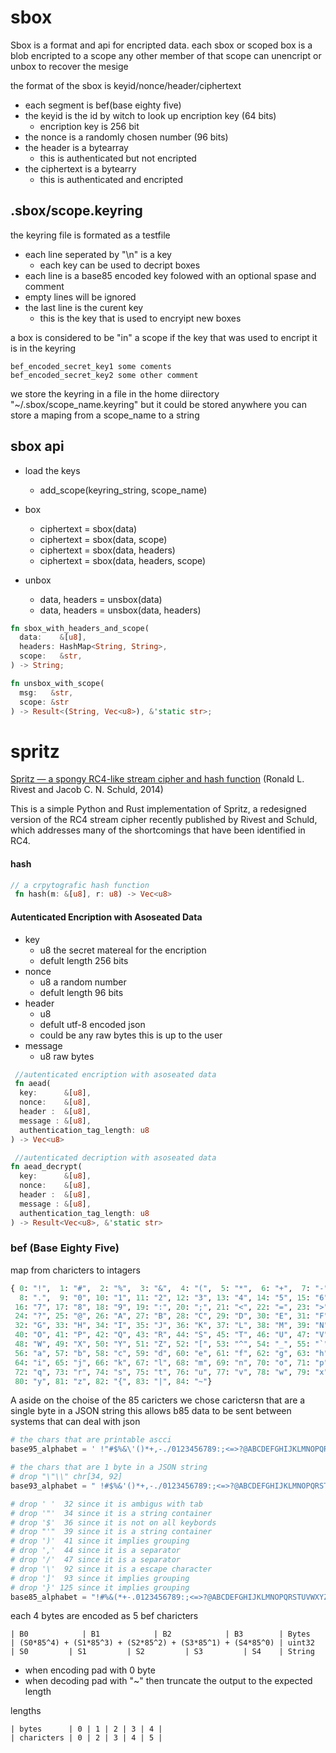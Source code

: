 # sbox

Sbox is a format and api for encripted data.
each sbox or scoped box is a blob encripted to a scope
any other member of that scope can unencript or unbox to
recover the mesige

the format of the sbox is keyid/nonce/header/ciphertext
* each segment is bef(base eighty five)
* the keyid is the id by witch to look up encription key (64 bits)
  * encription key is 256 bit
* the nonce is a randomly chosen number (96 bits)
* the header is a bytearray
  * this is authenticated but not encripted 
* the ciphertext is a bytearry
  * this is authenticated and encripted

## .sbox/scope.keyring
the keyring file is formated as a testfile
* each line seperated by "\n" is a key
  * each key can be used to decript boxes
* each line is a base85 encoded key folowed with an optional spase and comment
* empty lines will be ignored
* the last line is the curent key
  * this is the key that is used to encryipt new boxes

a box is considered to be "in" a scope if the key that was used to
encript it is in the keyring
```
bef_encoded_secret_key1 some coments
bef_encoded_secret_key2 some other comment
```

we store the keyring in a file in the home diirectory 
"~/.sbox/scope_name.keyring" but it could be stored anywhere 
you can store a maping from a scope_name to a string

## sbox api
* load the keys
  * add_scope(keyring_string, scope_name)

* box
  * ciphertext = sbox(data)
  * ciphertext = sbox(data, scope)
  * ciphertext = sbox(data, headers)
  * ciphertext = sbox(data, headers, scope)

* unbox
  * data, headers = unsbox(data)
  * data, headers = unsbox(data, headers)

```rust
fn sbox_with_headers_and_scope(
  data:    &[u8],
  headers: HashMap<String, String>,
  scope:   &str,
) -> String;

fn unsbox_with_scope(
  msg:   &str,
  scope: &str
) -> Result<(String, Vec<u8>), &'static str>;
```



# spritz

[Spritz — a spongy RC4-like stream cipher and hash function](http://people.csail.mit.edu/rivest/pubs/RS14.pdf) (Ronald L. Rivest and Jacob C. N. Schuld, 2014)

This is a simple Python and Rust implementation of Spritz,
a redesigned version of the RC4 stream cipher recently 
published by Rivest and Schuld, which addresses many of 
the shortcomings that have been identified in RC4.

#### hash
```rust
// a crpytografic hash function
 fn hash(m: &[u8], r: u8) -> Vec<u8>
```

#### Autenticated Encription with Asoseated Data

  * key
    * u8 the secret matereal for the encription
    * defult length 256 bits
  * nonce
    * u8 a random number
    * defult length 96 bits
  * header
    * u8
    * defult utf-8 encoded json
    * could be any raw bytes this is up to the user
  * message
    * u8 raw bytes

```rust
 //autenticated encription with asoseated data
 fn aead(
  key:      &[u8],
  nonce:    &[u8],
  header :  &[u8],
  message : &[u8],
  authentication_tag_length: u8
) -> Vec<u8> 

 //autenticated decription with asoseated data
fn aead_decrypt(
  key:      &[u8],
  nonce:    &[u8],
  header :  &[u8],
  message : &[u8],
  authentication_tag_length: u8
) -> Result<Vec<u8>, &'static str> 
```

### bef (Base Eighty Five)

map from charicters to intagers 
```py
{ 0: "!",  1: "#",  2: "%",  3: "&",  4: "(",  5: "*",  6: "+",  7: "-", 
  8: ".",  9: "0", 10: "1", 11: "2", 12: "3", 13: "4", 14: "5", 15: "6",
 16: "7", 17: "8", 18: "9", 19: ":", 20: ";", 21: "<", 22: "=", 23: ">",
 24: "?", 25: "@", 26: "A", 27: "B", 28: "C", 29: "D", 30: "E", 31: "F",
 32: "G", 33: "H", 34: "I", 35: "J", 36: "K", 37: "L", 38: "M", 39: "N",
 40: "O", 41: "P", 42: "Q", 43: "R", 44: "S", 45: "T", 46: "U", 47: "V",
 48: "W", 49: "X", 50: "Y", 51: "Z", 52: "[", 53: "^", 54: "_", 55: "`",
 56: "a", 57: "b", 58: "c", 59: "d", 60: "e", 61: "f", 62: "g", 63: "h",
 64: "i", 65: "j", 66: "k", 67: "l", 68: "m", 69: "n", 70: "o", 71: "p",
 72: "q", 73: "r", 74: "s", 75: "t", 76: "u", 77: "v", 78: "w", 79: "x",
 80: "y", 81: "z", 82: "{", 83: "|", 84: "~"}
 ```

A aside on the choise of the 85 caricters
we chose carictersn that are a single byte in a JSON string
this allows b85 data to be sent between systems that can deal with json

```py
# the chars that are printable ascci
base95_alphabet = ' !"#$%&\'()*+,-./0123456789:;<=>?@ABCDEFGHIJKLMNOPQRSTUVWXYZ[\\]^_`abcdefghijklmnopqrstuvwxyz{|}~'

# the chars that are 1 byte in a JSON string
# drop "\"\\" chr[34, 92]
base93_alphabet = " !#$%&'()*+,-./0123456789:;<=>?@ABCDEFGHIJKLMNOPQRSTUVWXYZ[]^_`abcdefghijklmnopqrstuvwxyz{|}~" 

# drop ' '  32 since it is ambigus with tab 
# drop '"'  34 since it is a string container
# drop '$'  36 since it is not on all keybords
# drop "'"  39 since it is a string container
# drop ')'  41 since it implies grouping
# drop ','  44 since it is a separator
# drop '/'  47 since it is a separator
# drop '\'  92 since it is a escape character
# drop ']'  93 since it implies grouping
# drop '}' 125 since it implies grouping
base85_alphabet = "!#%&(*+-.0123456789:;<=>?@ABCDEFGHIJKLMNOPQRSTUVWXYZ[^_`abcdefghijklmnopqrstuvwxyz{|~" 
```

 each 4 bytes are encoded as 5 bef charicters
 ```
 | B0            | B1            | B2            | B3        | Bytes
 | (S0*85^4) + (S1*85^3) + (S2*85^2) + (S3*85^1) + (S4*85^0) | uint32
 | S0         | S1         | S2         | S3         | S4    | String
 ```

* when encoding pad with 0 byte
* when decoding pad with "~" 
then truncate the output to the expected length

lengths
```
| bytes      | 0 | 1 | 2 | 3 | 4 |
| charicters | 0 | 2 | 3 | 4 | 5 |
```

